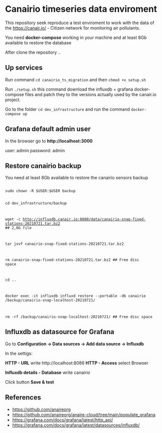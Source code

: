 # Canairio timeseries data enviroment

This repository seek reproduce a test enviroment to work with the data of the https://canair.io/ - Citizen network for monitoring air pollulants.

You need **docker-compose** working in your machine and at least 8Gb available to restore the database

After clone the repository ..

## Up services
Run command ``cd canairio_ts_migration``
and then ``chmod +x setup.sh``

Run ``./setup.sh`` this command download the influxdb + grafana docker-compose files and patch they to the versions actually used by the canair.io project.

Go to the folder ``cd dev_infrastructure`` and run the command ``docker-compose up``

## Grafana default admin user
In the browser go to **http://localhost:3000**

user: admin
password: admin

## Restore canairio backup

You need at least 8Gb available to restore the canairio sensors backup

<code>
sudo chown -R $USER:$USER backup

cd dev_infrastructure/backup

wget -c  http://influxdb.canair.io:8080/data/canairio-snap-fixed-stations-20210721.tar.bz2 ## 2,0G file

tar jxvf canairio-snap-fixed-stations-20210721.tar.bz2

rm canairio-snap-fixed-stations-20210721.tar.bz2 ## Free disc space

cd ..

docker exec -it influxdb influxd restore --portable -db canairio /backup/canairio-snap-localhost-20210721/

rm -rf /backup/canairio-snap-localhost-20210721/ ## Free disc space
</code>

## Influxdb as datasource for Grafana

Go to **Configuration -> Data sources -> Add data source -> Influxdb**

In the settigs: 

**HTTP - URL** write http://localhost:8086
**HTTP - Access** select Browser

**Influxdb details - Database** write canairio

Click button **Save & test**

## References
- https://github.com/anaireorg
- https://github.com/anaireorg/anaire-cloud/tree/main/populate_grafana
- https://grafana.com/docs/grafana/latest/http_api/
- https://grafana.com/docs/grafana/latest/datasources/influxdb/


